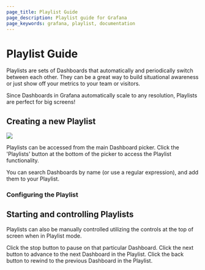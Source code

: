 ```yaml
---
page_title: Playlist Guide
page_description: Playlist guide for Grafana
page_keywords: grafana, playlist, documentation
---
```


# Playlist Guide

Playlists are sets of Dashboards that automatically and periodically switch between each other. They can be a great way to build situational awareness or just show off your metrics to your team or visitors.

Since Dashboards in Grafana automatically scale to any resolution, Playlists are perfect for big screens!

## Creating a new Playlist

![](/img/v2/dashboard_search.jpg)

Playlists can be accessed from the main Dashboard picker. Click the 'Playlists' button at the bottom of the picker to access the Playlist functionality.

You can search Dashboards by name (or use a regular expression), and add them to your Playlist.

### Configuring the Playlist

## Starting and controlling Playlists

Playlists can also be manually controlled utilizing the controls at the top of screen when in Playlist mode. 

Click the stop button to pause on that particular Dashboard.
Click the next button to advance to the next Dashboard in the Playlist.
Click the back button to rewind to the previous Dashboard in the Playlist.
